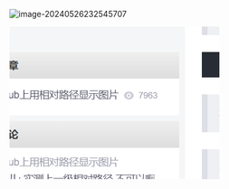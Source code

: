 ![image-20240526232545707](D:\Mark\未命名.assets\image-20240526232545707.png)

![image-20240526233117061](pic\image-20240526233117061.png)